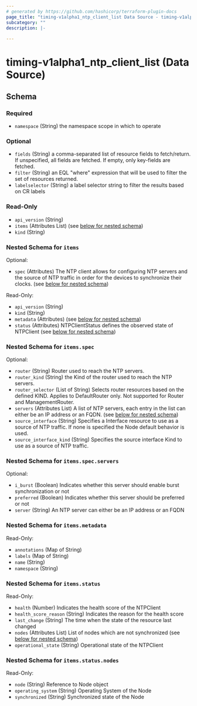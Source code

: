 ```yaml
---
# generated by https://github.com/hashicorp/terraform-plugin-docs
page_title: "timing-v1alpha1_ntp_client_list Data Source - timing-v1alpha1"
subcategory: ""
description: |-
  
---
```


# timing-v1alpha1_ntp_client_list (Data Source)





<!-- schema generated by tfplugindocs -->
## Schema

### Required

- `namespace` (String) the namespace scope in which to operate

### Optional

- `fields` (String) a comma-separated list of resource fields to fetch/return.  If unspecified, all fields are fetched.  If empty, only key-fields are fetched.
- `filter` (String) an EQL "where" expression that will be used to filter the set of resources returned.
- `labelselector` (String) a label selector string to filter the results based on CR labels

### Read-Only

- `api_version` (String)
- `items` (Attributes List) (see [below for nested schema](#nestedatt--items))
- `kind` (String)

<a id="nestedatt--items"></a>
### Nested Schema for `items`

Optional:

- `spec` (Attributes) The NTP client allows for configuring NTP servers and the source of NTP traffic in order for the devices to synchronize their clocks. (see [below for nested schema](#nestedatt--items--spec))

Read-Only:

- `api_version` (String)
- `kind` (String)
- `metadata` (Attributes) (see [below for nested schema](#nestedatt--items--metadata))
- `status` (Attributes) NTPClientStatus defines the observed state of NTPClient (see [below for nested schema](#nestedatt--items--status))

<a id="nestedatt--items--spec"></a>
### Nested Schema for `items.spec`

Optional:

- `router` (String) Router used to reach the NTP servers.
- `router_kind` (String) the Kind of the router used to reach the NTP servers.
- `router_selector` (List of String) Selects router resources based on the defined KIND.  Applies to DefaultRouter only. Not supported for Router and ManagementRouter.
- `servers` (Attributes List) A list of NTP servers, each entry in the list can either be an IP address or an FQDN. (see [below for nested schema](#nestedatt--items--spec--servers))
- `source_interface` (String) Specifies a Interface resource to use as a source of NTP traffic. If none is specified the Node default behavior is used.
- `source_interface_kind` (String) Specifies the source interface Kind to use as a source of NTP traffic.

<a id="nestedatt--items--spec--servers"></a>
### Nested Schema for `items.spec.servers`

Optional:

- `i_burst` (Boolean) Indicates whether this server should enable burst synchronization or not
- `preferred` (Boolean) Indicates whether this server should be preferred or not
- `server` (String) An NTP server can either be an IP address or an FQDN



<a id="nestedatt--items--metadata"></a>
### Nested Schema for `items.metadata`

Read-Only:

- `annotations` (Map of String)
- `labels` (Map of String)
- `name` (String)
- `namespace` (String)


<a id="nestedatt--items--status"></a>
### Nested Schema for `items.status`

Read-Only:

- `health` (Number) Indicates the health score of the NTPClient
- `health_score_reason` (String) Indicates the reason for the health score
- `last_change` (String) The time when the state of the resource last changed
- `nodes` (Attributes List) List of nodes which are not synchronized (see [below for nested schema](#nestedatt--items--status--nodes))
- `operational_state` (String) Operational state of the NTPClient

<a id="nestedatt--items--status--nodes"></a>
### Nested Schema for `items.status.nodes`

Read-Only:

- `node` (String) Reference to Node object
- `operating_system` (String) Operating System of the Node
- `synchronized` (String) Synchronized state of the Node

